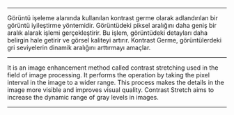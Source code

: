 ***************************

Görüntü işeleme alanında kullanılan kontrast germe olarak adlandırılan bir görüntü iyileştirme yöntemidir.
Görüntüdeki piksel aralığını daha geniş bir aralık alarak işlemi gerçekleştirir.
Bu işlem, görüntüdeki detayları daha belirgin hale getirir ve görsel kaliteyi artırır.
Kontrast Germe, görüntülerdeki gri seviyelerin dinamik aralığını arttırmayı amaçlar.

***************************

It is an image enhancement method called contrast stretching used in the field of image processing.
It performs the operation by taking the pixel interval in the image to a wider range.
This process makes the details in the image more visible and improves visual quality.
Contrast Stretch aims to increase the dynamic range of gray levels in images.

***************************
